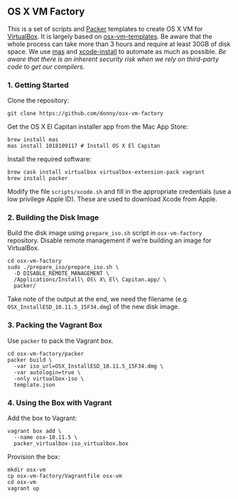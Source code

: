 ## OS X VM Factory

This is a set of scripts and [Packer](https://www.packer.io) templates to create OS X VM for [VirtualBox](https://www.virtualbox.org). It is largely based on [osx-vm-templates](https://github.com/timsutton/osx-vm-templates). Be aware that the whole process can take more than 3 hours and require at least 30GB of disk space. We use [mas](https://github.com/argon/mas) and [xcode-install](https://github.com/neonichu/xcode-install) to automate as much as possible. *Be aware that there is an inherent security risk when we rely on third-party code to get our compilers.*

### 1. Getting Started

Clone the repository:

```
git clone https://github.com/donny/osx-vm-factory
```

Get the OS X El Capitan installer app from the Mac App Store:

```
brew install mas
mas install 1018109117 # Install OS X El Capitan
```

Install the required software:

```
brew cask install virtualbox virtualbox-extension-pack vagrant
brew install packer
```

Modify the file `scripts/xcode.sh` and fill in the appropriate credentials (use a low privilege Apple ID). These are used to download Xcode from Apple.

### 2. Building the Disk Image

Build the disk image using `prepare_iso.sh` script in `osx-vm-factory` repository. Disable remote management if we’re building an image for VirtualBox.

```
cd osx-vm-factory
sudo ./prepare_iso/prepare_iso.sh \
  -D DISABLE_REMOTE_MANAGEMENT \
  /Applications/Install\ OS\ X\ El\ Capitan.app/ \
  packer/
```

Take note of the output at the end, we need the filename (e.g. `OSX_InstallESD_10.11.5_15F34.dmg`) of the new disk image.

### 3. Packing the Vagrant Box

Use `packer` to pack the Vagrant box.

```
cd osx-vm-factory/packer
packer build \
  -var iso_url=OSX_InstallESD_10.11.5_15F34.dmg \
  -var autologin=true \
  -only virtualbox-iso \
  template.json
```

### 4. Using the Box with Vagrant

Add the box to Vagrant:

```
vagrant box add \
  --name osx-10.11.5 \
  packer_virtualbox-iso_virtualbox.box
```

Provision the box:

```
mkdir osx-vm
cp osx-vm-factory/Vagrantfile osx-vm
cd osx-vm
vagrant up
```
